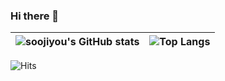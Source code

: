 ### Hi there 👋

<!--
**soojiyou/soojiyou** is a ✨ _special_ ✨ repository because its `README.md` (this file) appears on your GitHub profile.

Here are some ideas to get you started:

- 🔭 I’m currently working on ...
- 🌱 I’m currently learning ...
- 👯 I’m looking to collaborate on ...
- 🤔 I’m looking for help with ...
- 💬 Ask me about ...
- 📫 How to reach me: ...
- 😄 Pronouns: ...
- ⚡ Fun fact: ...
-->


|![soojiyou's GitHub stats](https://github-readme-stats.vercel.app/api?username=soojiyou&count_private=true&theme=radical&show_icons=true&hide=prs)|![Top Langs](https://github-readme-stats.vercel.app/api/top-langs/?username=soojiyou&layout=compact&hide=HTML,CSS,SCSS,PUG&theme=radical)
|--|--|

![Hits](https://hits.seeyoufarm.com/api/count/incr/badge.svg?url=https%3A%2F%2Fgithub.com%2Fsoojiyou&count_bg=%237ACB3C&title_bg=%23555555&icon=github.svg&icon_color=%23FFFFFF&title=hits&edge_flat=true)

